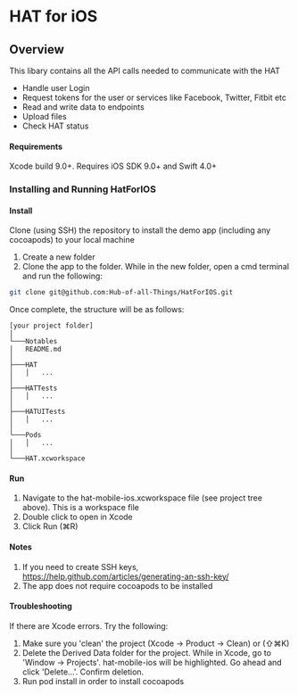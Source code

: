 # HAT for iOS

## Overview
This libary contains all the API calls needed to communicate with the HAT

- Handle user Login
- Request tokens for the user or services like Facebook, Twitter, Fitbit etc
- Read and write data to endpoints
- Upload files
- Check HAT status

#### Requirements
Xcode build 9.0+. Requires iOS SDK 9.0+ and Swift 4.0+

### Installing and Running HatForIOS
#### Install
Clone (using SSH) the repository to install the demo app (including any cocoapods) to your local machine

1. Create a new folder
2. Clone the app to the folder. While in the new folder, open a cmd terminal and run the following:
```sh
git clone git@github.com:Hub-of-all-Things/HatForIOS.git
```

Once complete, the structure will be as follows:

```
[your project folder]
│
└───Notables
│   README.md
│
├───HAT
│   │   ...
│
├───HATTests
│   │   ...
│
├───HATUITests
│   │   ...
│
└───Pods
│   │   ...
│
└───HAT.xcworkspace

```

#### Run
1. Navigate to the hat-mobile-ios.xcworkspace file (see project tree above). This is a workspace file
2. Double click to open in Xcode
3. Click Run (⌘R)


#### Notes
1. If you need to create SSH keys, https://help.github.com/articles/generating-an-ssh-key/
2. The app does not require cocoapods to be installed

#### Troubleshooting
If there are Xcode errors. Try the following:

1. Make sure you 'clean' the project (Xcode -> Product -> Clean) or (⇧⌘K)
2. Delete the Derived Data folder for the project. While in Xcode, go to 'Window -> Projects'. hat-mobile-ios will be highlighted. Go ahead and click 'Delete...'. Confirm deletion.
3. Run pod install in order to install cocoapods
